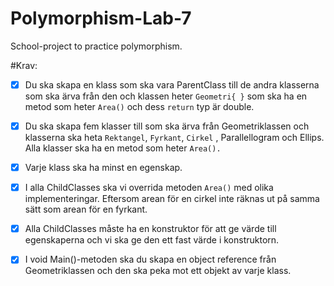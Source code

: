 # Polymorphism-Lab-7
School-project to practice polymorphism.

#Krav:
- [x]  Du ska skapa en klass som ska vara ParentClass till de andra klasserna som ska ärva från den och klassen heter `Geometri{ }`
       som ska ha en metod som heter `Area()` och dess `return` typ är double.
- [x]  Du ska skapa fem klasser till som ska ärva från Geometriklassen och klasserna ska heta `Rektangel`, `Fyrkant`, `Cirkel` ,
       Parallellogram och Ellips. Alla klasser ska ha en metod som heter `Area().`
- [x]  Varje klass ska ha minst en egenskap.
    
- [x]  I alla ChildClasses ska vi overrida metoden `Area()` med olika implementeringar. Eftersom arean för en cirkel inte räknas
       ut på samma sätt som arean för en fyrkant.
- [x]  Alla ChildClasses måste ha en konstruktor för att ge värde till egenskaperna och vi ska ge den ett fast värde i konstruktorn.
- [x]  I void Main()-metoden ska du skapa en object reference från Geometriklassen och den ska peka mot ett objekt av varje klass.
